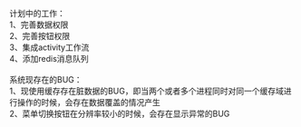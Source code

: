 计划中的工作：</br>
1、完善数据权限</br>
2、完善按钮权限</br>
3、集成activity工作流</br>
4、添加redis消息队列</br></br>
系统现存在的BUG：</br>
1、现使用缓存存在脏数据的BUG，即当两个或者多个进程同时对同一个缓存域进行操作的时候，会存在数据覆盖的情况产生</br>
2、菜单切换按钮在分辨率较小的时候，会存在显示异常的BUG</br>
